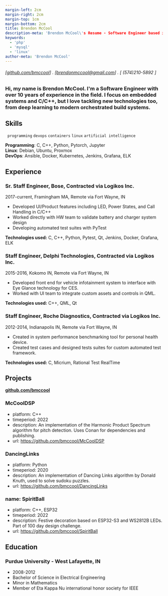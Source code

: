 ```yaml
---
margin-left: 2cm
margin-right: 2cm
margin-top: 1cm
margin-bottom: 2cm
title: Brendon McCool
description-meta: 'Brendon McCool\'s Resume - Software Engineer based in Fort Wayne, IN - Hire Me!'
keywords: 
  - 'php' 
  - 'mysql' 
  - 'linux'
author-meta: 'Brendon McCool'
---
```

###### [[github.com/bmccool](https://github.com/bmccool)] . [brendonmccool@gmail.com] . [ (574)210-5892 ]
### Hi, my name is Brendon McCool.  I'm a Software Engineer with over 10 years of experience in the field.  I focus on embedded systems and C/C++, but I love tackling new technologies too, from deep learning to modern orchestrated build systems.  

## Skills
``` programming```
``` devops ```
``` containers ```
``` linux ```
``` artificial intelligence ```

**Programming**: C, C++, Python, Pytorch, Jupyter  
**Linux**: Debian, Ubuntu, Proxmox  
**DevOps**: Ansible, Docker, Kubernetes, Jenkins, Grafana, ELK  

## Experience
### Sr. Staff Engineer, Bose, Contracted via Logikos Inc.
2017-current, Framingham MA, Remote via Fort Wayne, IN

- Developed UI/Product features including LED, Power States, and Call Handling in C/C++
- Worked directly with HW team to validate battery and charger system design
- Developing automated test suites with PyTest

**Technologies used:** C, C++, Python, Pytest, Qt, Jenkins, Docker, Grafana, ELK

### Staff Engineer, Delphi Technologies, Contracted via Logikos Inc.
2015-2016, Kokomo IN, Remote via Fort Wayne, IN

- Developed front end for vehicle infotainment system to interface with Eye Glance technology for CES.
- Worked with UI team to integrate custom assets and controls in QML.

**Technologies used:** C++, QML, Qt

### Staff Engineer, Roche Diagnostics, Contracted via Logikos Inc.
2012-2014, Indianapolis IN, Remote via Fort Wayne, IN

- Created in system performance benchmarking tool for personal health device.
- Created test cases and designed tests suites for custom automated test framework.

**Technologies used:** C, Micrium, Rational Test RealTime 

## Projects
**[github.com/bmccool](https://github.com/bmccool)**

### McCoolDSP
  - platform: C++
  - timeperiod: 2022
  - description: An implementation of the Harmonic Product Spectrum algorithm for pitch detection.  Uses Conan for dependencies and publishing.
  - url: https://github.com/bmccool/McCoolDSP

### DancingLinks
  - platform: Python
  - timeperiod: 2020
  - description: An implementation of Dancing Links algorithm by Donald Knuth, used to solve sudoku puzzles.
  - url: https://github.com/bmccool/DancingLinks

### name: SpiritBall
  - platform: C++, ESP32
  - timeperiod: 2022
  - description: Festive decoration based on ESP32-S3 and WS2812B LEDs.  Part of 100 day design challenge.
  - url: https://github.com/bmccool/SpiritBall

## Education 

### Purdue University - West Lafayette, IN
- 2008-2012
- Bachelor of Science in Electrical Engineering
- Minor in Mathematics
- Member of Eta Kappa Nu international honor society for IEEE
